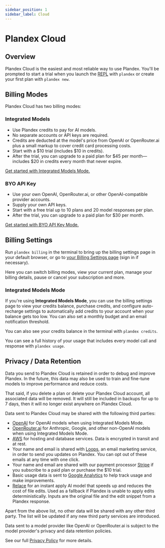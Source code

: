 ```yaml
---
sidebar_position: 1
sidebar_label: Cloud
---
```


# Plandex Cloud

## Overview

Plandex Cloud is the easiest and most reliable way to use Plandex. You'll be prompted to start a trial when you launch the [REPL](../repl.md) with `plandex` or create your first plan with `plandex new`.

## Billing Modes

Plandex Cloud has two billing modes:

### Integrated Models

- Use Plandex credits to pay for AI models.
- No separate accounts or API keys are required.
- Credits are deducted at the model's price from OpenAI or OpenRouter.ai plus a small markup to cover credit card processing costs.
- Start with a $10 trial (includes $10 in credits).
- After the trial, you can upgrade to a paid plan for $45 per month—includes $20 in credits every month that never expire.

[Get started with Integrated Models Mode.](https://app.plandex.ai/start?modelsMode=integrated)


### BYO API Key

- Use your own OpenAI, OpenRouter.ai, or other OpenAI-compatible provider accounts.
- Supply your own API keys.
- Start with a free trial up to 10 plans and 20 model responses per plan.
- After the trial, you can upgrade to a paid plan for $30 per month.

[Get started with BYO API Key Mode.](https://app.plandex.ai/start?modelsMode=byo)

## Billing Settings

Run `plandex billing` in the terminal to bring up the billing settings page in your default browser, or go to [your Billing Settings page](https://app.plandex.ai/settings/billing) (sign in if necessary).

Here you can switch billing modes, view your current plan, manage your billing details, pause or cancel your subscription and more.

### Integrated Models Mode

If you're using **Integrated Models Mode**, you can use the billing settings page to view your credits balance, purchase credits, and configure auto-recharge settings to automatically add credits to your account when your balance gets too low. You can also set a monthly budget and an email notification threshold.

You can also see your credits balance in the terminal with `plandex credits`.

You can see a full history of your usage that includes every model call and response with `plandex usage`.

## Privacy / Data Retention

Data you send to Plandex Cloud is retained in order to debug and improve Plandex. In the future, this data may also be used to train and fine-tune models to improve performance and reduce costs.

That said, if you delete a plan or delete your Plandex Cloud account, all associated data will be removed. It will still be included in backups for up to 7 days, then it will no longer exist anywhere on Plandex Cloud.

Data sent to Plandex Cloud may be shared with the following third parties:

- [OpenAI](https://openai.com) for OpenAI models when using Integrated Models Mode.
- [OpenRouter.ai](https://openrouter.ai/) for Anthropic, Google, and other non-OpenAI models when using Integrated Models Mode.
- [AWS](https://aws.amazon.com/) for hosting and database services. Data is encrypted in transit and at rest.
- Your name and email is shared with [Loops](https://loops.so/), an email marketing service, in order to send you updates on Plandex. You can opt out of these emails at any time with one click.
- Your name and email are shared with our payment processor [Stripe](https://stripe.com/) if you subscribe to a paid plan or purchase the $10 trial.
- Basic usage data is sent to [Google Analytics](https://analytics.google.com/) to help track usage and make improvements.
- [Relace](https://relace.ai/) for an instant apply AI model that speeds up and reduces the cost of file edits. Used as a fallback if Plandex is unable to apply edits deterministically. Inputs are the original file and the edit snippet from a Plandex response.

Apart from the above list, no other data will be shared with any other third party. The list will be updated if any new third party services are introduced.

Data sent to a model provider like OpenAI or OpenRouter.ai is subject to the model provider's privacy and data retention policies.

See our full [Privacy Policy](https://plandex.ai/privacy) for more details.
